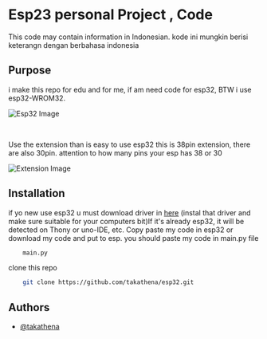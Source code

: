 # Esp23 personal Project , Code

This code may contain information in Indonesian. kode ini mungkin berisi keterangn dengan berbahasa indonesia


## Purpose 

i make this repo for edu and for me, if am need code for esp32,
BTW i use esp32-WROM32.

![Esp32 Image](https://quartzcomponents.com/cdn/shop/products/ESP32S-Board_1200x1200.jpg?v=1654673368)

<br />

Use the extension than is easy to use esp32 this is 38pin extension, there are also 30pin. attention to how many pins your esp has 38 or 30

![Extension Image](https://protosupplies.com/wp-content/uploads/2024/09/ESP32-S-Expansion-Board-with-ESP32.jpg)



## Installation

if yo new use esp32 u must download driver in [here](https://github.com/takathena/esp32driver) (instal that driver and make sure suitable for your computers bit)If it's already esp32, it will be detected on Thony or uno-IDE, etc. Copy paste my code in esp32 or download my code and put to esp. you should paste my code in main.py file 

```bash
    main.py
```
clone this repo
```bash
    git clone https://github.com/takathena/esp32.git
```
    
## Authors

- [@takathena](https://www.github.com/takathena)

